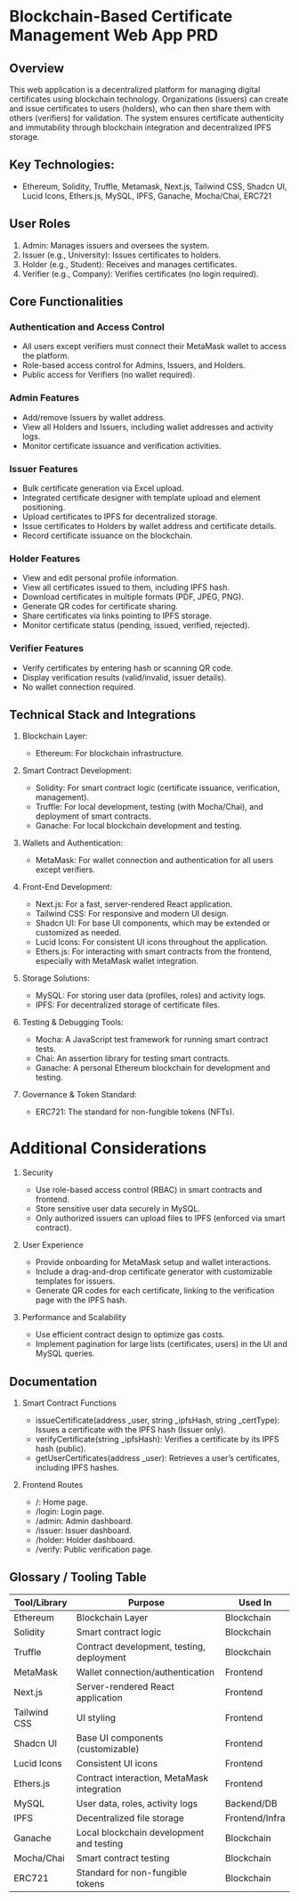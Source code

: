 # Blockchain-Based Certificate Management Web App PRD

## Overview

This web application is a decentralized platform for managing digital certificates using blockchain technology. Organizations (issuers) can create and issue certificates to users (holders), who can then share them with others (verifiers) for validation. The system ensures certificate authenticity and immutability through blockchain integration and decentralized IPFS storage.

## Key Technologies:

- Ethereum, Solidity, Truffle, Metamask, Next.js, Tailwind CSS, Shadcn UI, Lucid Icons, Ethers.js, MySQL, IPFS, Ganache, Mocha/Chai, ERC721

## User Roles

1. Admin: Manages issuers and oversees the system.
2. Issuer (e.g., University): Issues certificates to holders.
3. Holder (e.g., Student): Receives and manages certificates.
4. Verifier (e.g., Company): Verifies certificates (no login required).

## Core Functionalities

### Authentication and Access Control

- All users except verifiers must connect their MetaMask wallet to access the platform.
- Role-based access control for Admins, Issuers, and Holders.
- Public access for Verifiers (no wallet required).

### Admin Features

- Add/remove Issuers by wallet address.
- View all Holders and Issuers, including wallet addresses and activity logs.
- Monitor certificate issuance and verification activities.

### Issuer Features

- Bulk certificate generation via Excel upload.
- Integrated certificate designer with template upload and element positioning.
- Upload certificates to IPFS for decentralized storage.
- Issue certificates to Holders by wallet address and certificate details.
- Record certificate issuance on the blockchain.

### Holder Features

- View and edit personal profile information.
- View all certificates issued to them, including IPFS hash.
- Download certificates in multiple formats (PDF, JPEG, PNG).
- Generate QR codes for certificate sharing.
- Share certificates via links pointing to IPFS storage.
- Monitor certificate status (pending, issued, verified, rejected).

### Verifier Features

- Verify certificates by entering hash or scanning QR code.
- Display verification results (valid/invalid, issuer details).
- No wallet connection required.

## Technical Stack and Integrations

1. Blockchain Layer:

   - Ethereum: For blockchain infrastructure.

2. Smart Contract Development:

   - Solidity: For smart contract logic (certificate issuance, verification, management).
   - Truffle: For local development, testing (with Mocha/Chai), and deployment of smart contracts.
   - Ganache: For local blockchain development and testing.

3. Wallets and Authentication:

   - MetaMask: For wallet connection and authentication for all users except verifiers.

4. Front-End Development:

   - Next.js: For a fast, server-rendered React application.
   - Tailwind CSS: For responsive and modern UI design.
   - Shadcn UI: For base UI components, which may be extended or customized as needed.
   - Lucid Icons: For consistent UI icons throughout the application.
   - Ethers.js: For interacting with smart contracts from the frontend, especially with MetaMask wallet integration.

5. Storage Solutions:

   - MySQL: For storing user data (profiles, roles) and activity logs.
   - IPFS: For decentralized storage of certificate files.

6. Testing & Debugging Tools:

   - Mocha: A JavaScript test framework for running smart contract tests.
   - Chai: An assertion library for testing smart contracts.
   - Ganache: A personal Ethereum blockchain for development and testing.

7. Governance & Token Standard:

   - ERC721: The standard for non-fungible tokens (NFTs).

# Additional Considerations

1. Security

   - Use role-based access control (RBAC) in smart contracts and frontend.
   - Store sensitive user data securely in MySQL.
   - Only authorized issuers can upload files to IPFS (enforced via smart contract).

2. User Experience

   - Provide onboarding for MetaMask setup and wallet interactions.
   - Include a drag-and-drop certificate generator with customizable templates for issuers.
   - Generate QR codes for each certificate, linking to the verification page with the IPFS hash.

3. Performance and Scalability

   - Use efficient contract design to optimize gas costs.
   - Implement pagination for large lists (certificates, users) in the UI and MySQL queries.

## Documentation

1. Smart Contract Functions

   - issueCertificate(address \_user, string \_ipfsHash, string \_certType): Issues a certificate with the IPFS hash (Issuer only).
   - verifyCertificate(string \_ipfsHash): Verifies a certificate by its IPFS hash (public).
   - getUserCertificates(address \_user): Retrieves a user’s certificates, including IPFS hashes.

2. Frontend Routes

   - /: Home page.
   - /login: Login page.
   - /admin: Admin dashboard.
   - /issuer: Issuer dashboard.
   - /holder: Holder dashboard.
   - /verify: Public verification page.

## Glossary / Tooling Table

| Tool/Library | Purpose                                    | Used In        |
| ------------ | ------------------------------------------ | -------------- |
| Ethereum     | Blockchain Layer                           | Blockchain     |
| Solidity     | Smart contract logic                       | Blockchain     |
| Truffle      | Contract development, testing, deployment  | Blockchain     |
| MetaMask     | Wallet connection/authentication           | Frontend       |
| Next.js      | Server-rendered React application          | Frontend       |
| Tailwind CSS | UI styling                                 | Frontend       |
| Shadcn UI    | Base UI components (customizable)          | Frontend       |
| Lucid Icons  | Consistent UI icons                        | Frontend       |
| Ethers.js    | Contract interaction, MetaMask integration | Frontend       |
| MySQL        | User data, roles, activity logs            | Backend/DB     |
| IPFS         | Decentralized file storage                 | Frontend/Infra |
| Ganache      | Local blockchain development and testing   | Blockchain     |
| Mocha/Chai   | Smart contract testing                     | Blockchain     |
| ERC721       | Standard for non-fungible tokens           | Blockchain     |
